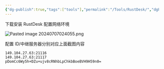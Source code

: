 ```yaml
---
{"dg-publish":true,"tags":["tools"],"permalink":"/Tools/RustDesk/","dgPassFrontmatter":true}
---
```



下载安装 RustDesk 配置网络环境

![Pasted image 20240707024055.png](/img/user/Tools/assert/Pasted%20image%2020240707024055.png)


配置 ID/中继服务器分别对应上面截图内容

```
149.104.27.63:21116
149.104.27.63:21117
pDomCc6Wy5h+DZu+ujv8cRNhbLpChkbBoeBVH9H59n0=
```